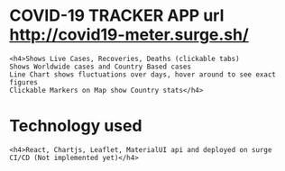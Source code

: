 # COVID-19 TRACKER APP  url http://covid19-meter.surge.sh/
    
    <h4>Shows Live Cases, Recoveries, Deaths (clickable tabs)
    Shows Worldwide cases and Country Based cases
    Line Chart shows fluctuations over days, hover around to see exact figures 
    Clickable Markers on Map show Country stats</h4> 

# Technology used
    <h4>React, Chartjs, Leaflet, MaterialUI api and deployed on surge
    CI/CD (Not implemented yet)</h4>
